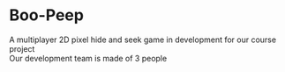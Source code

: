 # Boo-Peep
A multiplayer 2D pixel hide and seek game in development for our course project  
Our development team is made of 3 people
